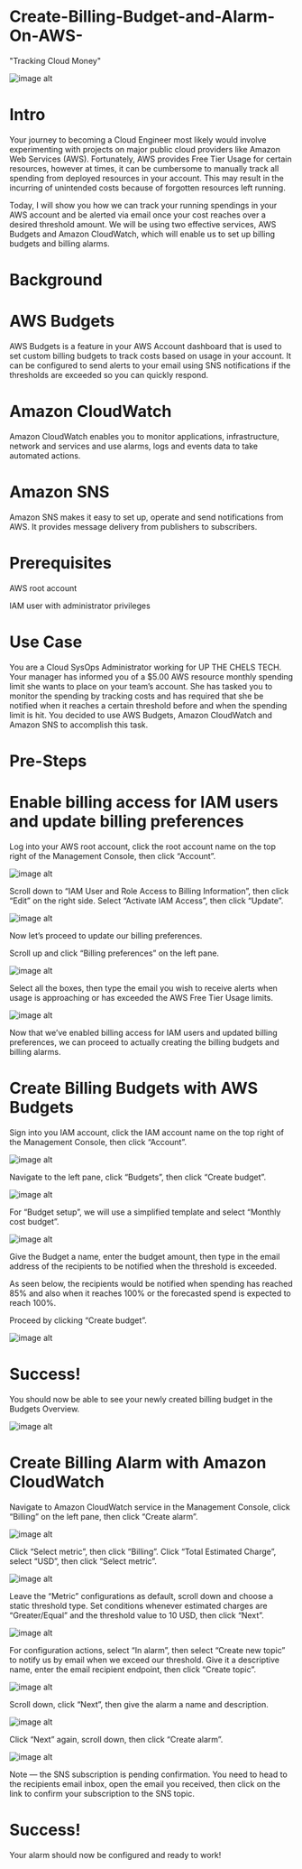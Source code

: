 # Create-Billing-Budget-and-Alarm-On-AWS-
"Tracking Cloud Money"

![image alt](https://github.com/Tatenda-Prince/Create-Billing-Budget-and-Alarm-On-AWS-/blob/6781aa8b78dc0f379030ea30823c7e478bb2162f/Images/aws%20budget.png)

# Intro

Your journey to becoming a Cloud Engineer most likely would involve experimenting with projects on major public cloud providers like Amazon Web Services (AWS). Fortunately, AWS provides Free Tier Usage for certain resources, however at times, it can be cumbersome to manually track all spending from deployed resources in your account. This may result in the incurring of unintended costs because of forgotten resources left running.

Today, I will show you how we can track your running spendings in your AWS account and be alerted via email once your cost reaches over a desired threshold amount. We will be using two effective services, AWS Budgets and Amazon CloudWatch, which will enable us to set up billing budgets and billing alarms.

# Background

# AWS Budgets

AWS Budgets is a feature in your AWS Account dashboard that is used to set custom billing budgets to track costs based on usage in your account. It can be configured to send alerts to your email using SNS notifications if the thresholds are exceeded so you can quickly respond.

# Amazon CloudWatch

Amazon CloudWatch enables you to monitor applications, infrastructure, network and services and use alarms, logs and events data to take automated actions.

# Amazon SNS

Amazon SNS makes it easy to set up, operate and send notifications from AWS. It provides message delivery from publishers to subscribers.

# Prerequisites

AWS root account

IAM user with administrator privileges

# Use Case

You are a Cloud SysOps Administrator working for UP THE CHELS TECH. Your manager has informed you of a $5.00 AWS resource monthly spending limit she wants to place on your team’s account. She has tasked you to monitor the spending by tracking costs and has required that she be notified when it reaches a certain threshold before and when the spending limit is hit. You decided to use AWS Budgets, Amazon CloudWatch and Amazon SNS to accomplish this task.

# Pre-Steps

# Enable billing access for IAM users and update billing preferences

Log into your AWS root account, click the root account name on the top right of the Management Console, then click “Account”.

![image alt](https://github.com/Tatenda-Prince/Create-Billing-Budget-and-Alarm-On-AWS-/blob/4db33f47fac54562ff7c083db271868283587324/Images/Screenshot%202024-12-24%20120213.png)


Scroll down to “IAM User and Role Access to Billing Information”, then click “Edit” on the right side. Select “Activate IAM Access”, then click “Update”.


![image alt](https://github.com/Tatenda-Prince/Create-Billing-Budget-and-Alarm-On-AWS-/blob/b4d64bc5279b5b8e3f3944511d59f134e6b0f032/Images/Screenshot%202024-12-24%20120326.png) 

Now let’s proceed to update our billing preferences.

Scroll up and click “Billing preferences” on the left pane.

![image alt](https://github.com/Tatenda-Prince/Create-Billing-Budget-and-Alarm-On-AWS-/blob/04bc426fc7cd4cc33bd2ae4046c53e25ebfc5cef/Images/Screenshot%202024-12-26%20114033.png) 


Select all the boxes, then type the email you wish to receive alerts when usage is approaching or has exceeded the AWS Free Tier Usage limits.

![image alt](https://github.com/Tatenda-Prince/Create-Billing-Budget-and-Alarm-On-AWS-/blob/70bb6e57f5962a0af69c33eb1ab06698c5871afe/Images/Screenshot%202024-12-26%20114149.png)

Now that we’ve enabled billing access for IAM users and updated billing preferences, we can proceed to actually creating the billing budgets and billing alarms.


# Create Billing Budgets with AWS Budgets

Sign into you IAM account, click the IAM account name on the top right of the Management Console, then click “Account”.

![image alt](https://github.com/Tatenda-Prince/Create-Billing-Budget-and-Alarm-On-AWS-/blob/866551cfe9d74af8445c4401914ef677afa21e64/Images/Screenshot%202024-12-24%20120213.png)

Navigate to the left pane, click “Budgets”, then click “Create budget”.

![image alt](https://github.com/Tatenda-Prince/Create-Billing-Budget-and-Alarm-On-AWS-/blob/c225df46ce187949fcf6d21b72814fb20698d57d/Images/Screenshot%202024-12-24%20120804.png)


For “Budget setup”, we will use a simplified template and select “Monthly cost budget”.

![image alt](https://github.com/Tatenda-Prince/Create-Billing-Budget-and-Alarm-On-AWS-/blob/d5aacaa87cacff0a72a0d19392dde14707e04480/Images/Screenshot%202024-12-24%20121011.png)


Give the Budget a name, enter the budget amount, then type in the email address of the recipients to be notified when the threshold is exceeded.

As seen below, the recipients would be notified when spending has reached 85% and also when it reaches 100% or the forecasted spend is expected to reach 100%.

Proceed by clicking “Create budget”.


![image alt](https://github.com/Tatenda-Prince/Create-Billing-Budget-and-Alarm-On-AWS-/blob/ebdc4b4a19e9e87fa23fc3ddc96270df10f30e29/Images/Screenshot%202024-12-24%20121019.png)


# Success!
You should now be able to see your newly created billing budget in the Budgets Overview.

![image alt](https://github.com/Tatenda-Prince/Create-Billing-Budget-and-Alarm-On-AWS-/blob/c8b3987a79868b2bbbaee7faa719fc6f62750218/Images/Screenshot%202024-12-24%20121042.png)


# Create Billing Alarm with Amazon CloudWatch

Navigate to Amazon CloudWatch service in the Management Console, click “Billing” on the left pane, then click “Create alarm”.


![image alt](https://github.com/Tatenda-Prince/Create-Billing-Budget-and-Alarm-On-AWS-/blob/2ecf03bade1e74d6e8b6516319cead92255b396d/Images/Screenshot%202024-12-26%20120043.png)


Click “Select metric”, then click “Billing”. Click “Total Estimated Charge”, select “USD”, then click “Select metric”.

![image alt](https://github.com/Tatenda-Prince/Create-Billing-Budget-and-Alarm-On-AWS-/blob/b8c4dab9066095c95f5cc9bd9c5a08bc183905d0/Images/Screenshot%202024-12-24%20121452.png)


Leave the “Metric” configurations as default, scroll down and choose a static threshold type. Set conditions whenever estimated charges are “Greater/Equal” and the threshold value to 10 USD, then click “Next”.


![image alt](https://github.com/Tatenda-Prince/Create-Billing-Budget-and-Alarm-On-AWS-/blob/ac8ea797ad1b4d4647bd27155a6c908b6e870760/Images/Screenshot%202024-12-24%20121539.png) 


For configuration actions, select “In alarm”, then select “Create new topic” to notify us by email when we exceed our threshold. Give it a descriptive name, enter the email recipient endpoint, then click “Create topic”.


![image alt](https://github.com/Tatenda-Prince/Create-Billing-Budget-and-Alarm-On-AWS-/blob/6462f3259311a6363d386b8f51c8aaf260877227/Images/Screenshot%202024-12-24%20121935.png)

Scroll down, click “Next”, then give the alarm a name and description.


![image alt](https://github.com/Tatenda-Prince/Create-Billing-Budget-and-Alarm-On-AWS-/blob/a017501bf9a394fe8e2177029bb237fad8e25820/Images/Screenshot%202024-12-24%20122105.png)


Click “Next” again, scroll down, then click “Create alarm”.

![image alt](https://github.com/Tatenda-Prince/Create-Billing-Budget-and-Alarm-On-AWS-/blob/275be0fb474e6690007ced05e2da72db4351c4d3/Images/Screenshot%202024-12-24%20122810.png)


Note — the SNS subscription is pending confirmation. You need to head to the recipients email inbox, open the email you received, then click on the link to confirm your subscription to the SNS topic.

# Success!

Your alarm should now be configured and ready to work!



























